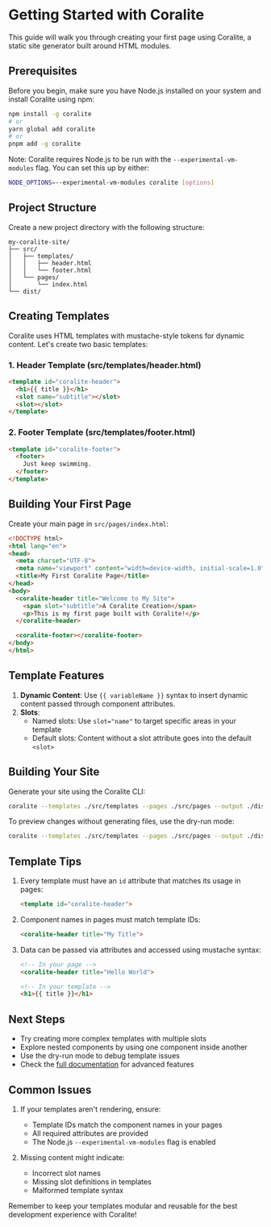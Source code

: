 # Getting Started with Coralite

This guide will walk you through creating your first page using Coralite, a static site generator built around HTML modules.

## Prerequisites

Before you begin, make sure you have Node.js installed on your system and install Coralite using npm:

```bash
npm install -g coralite
# or
yarn global add coralite
# or
pnpm add -g coralite
```

Note: Coralite requires Node.js to be run with the `--experimental-vm-modules` flag. You can set this up by either:

```bash
NODE_OPTIONS=--experimental-vm-modules coralite [options]
```

## Project Structure

Create a new project directory with the following structure:

```
my-coralite-site/
├── src/
│   ├── templates/
│   │   ├── header.html
│   │   └── footer.html
│   └── pages/
│       └── index.html
└── dist/
```

## Creating Templates

Coralite uses HTML templates with mustache-style tokens for dynamic content. Let's create two basic templates:

### 1. Header Template (src/templates/header.html)

```html
<template id="coralite-header">
  <h1>{{ title }}</h1>
  <slot name="subtitle"></slot>
  <slot></slot>
</template>
```

### 2. Footer Template (src/templates/footer.html)

```html
<template id="coralite-footer">
  <footer>
    Just keep swimming.
  </footer>
</template>
```

## Building Your First Page

Create your main page in `src/pages/index.html`:

```html
<!DOCTYPE html>
<html lang="en">
<head>
  <meta charset="UTF-8">
  <meta name="viewport" content="width=device-width, initial-scale=1.0">
  <title>My First Coralite Page</title>
</head>
<body>
  <coralite-header title="Welcome to My Site">
    <span slot="subtitle">A Coralite Creation</span>
    <p>This is my first page built with Coralite!</p>
  </coralite-header>

  <coralite-footer></coralite-footer>
</body>
</html>
```

## Template Features

1. **Dynamic Content**: Use `{{ variableName }}` syntax to insert dynamic content passed through component attributes.
2. **Slots**: 
   - Named slots: Use `slot="name"` to target specific areas in your template
   - Default slots: Content without a slot attribute goes into the default `<slot>`

## Building Your Site

Generate your site using the Coralite CLI:

```bash
coralite --templates ./src/templates --pages ./src/pages --output ./dist
```

To preview changes without generating files, use the dry-run mode:

```bash
coralite --templates ./src/templates --pages ./src/pages --output ./dist --dry
```

## Template Tips

1. Every template must have an `id` attribute that matches its usage in pages:
   ```html
   <template id="coralite-header">
   ```

2. Component names in pages must match template IDs:
   ```html
   <coralite-header title="My Title">
   ```

3. Data can be passed via attributes and accessed using mustache syntax:
   ```html
   <!-- In your page -->
   <coralite-header title="Hello World">
   
   <!-- In your template -->
   <h1>{{ title }}</h1>
   ```

## Next Steps

- Try creating more complex templates with multiple slots
- Explore nested components by using one component inside another
- Use the dry-run mode to debug template issues
- Check the [full documentation](https://github.com/tjdav/coralite) for advanced features

## Common Issues

1. If your templates aren't rendering, ensure:
   - Template IDs match the component names in your pages
   - All required attributes are provided
   - The Node.js `--experimental-vm-modules` flag is enabled

2. Missing content might indicate:
   - Incorrect slot names
   - Missing slot definitions in templates
   - Malformed template syntax

Remember to keep your templates modular and reusable for the best development experience with Coralite!